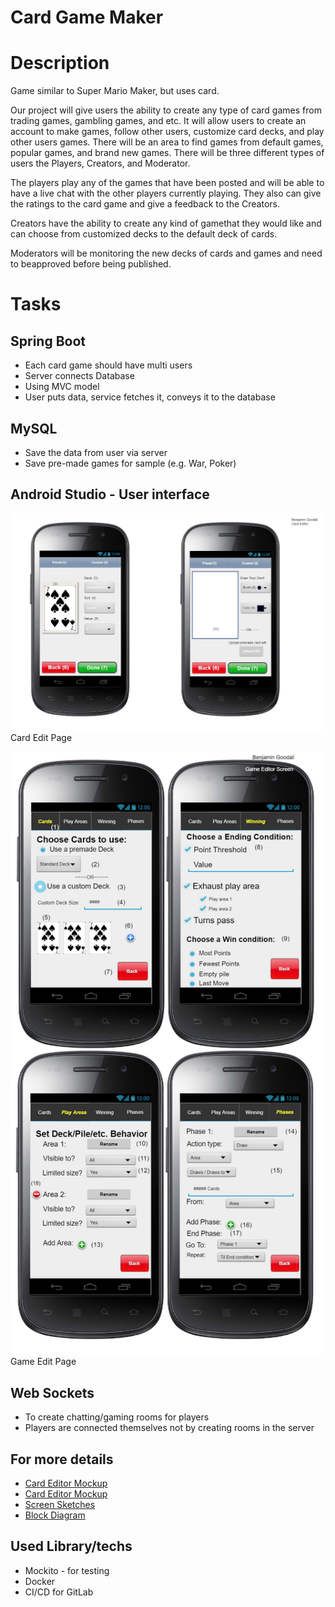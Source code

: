 # Card Game Maker

# Description
Game similar to Super Mario Maker, but uses card.

Our project will give users the ability to create any type of card games from trading games, gambling games, and etc. It will allow users to create an account to make games, follow other users, customize card decks, and play other users games. There will be an area to find games from default games, popular games, and brand new games.
There will be three different types of users the Players, Creators, and Moderator.

The players play any of the games that have been posted and will be able to have a live chat with the other players currently playing. They also can give the ratings to the card game and give a feedback to the Creators. 

Creators have the ability to create any kind of gamethat they would like and can choose from customized decks to the default deck of cards.

Moderators will be monitoring the new decks of cards and games and need to beapproved before being published.

# Tasks
## Spring Boot 
  * Each card game should have multi users
  * Server connects Database
  * Using MVC model
  * User puts data, service fetches it, conveys it to the database

## MySQL
  * Save the data from user via server
  * Save pre-made games for sample (e.g. War, Poker)
     
## Android Studio - User interface
   ![01](./hv_4/Documents/Captures/card_editor.png)   
   Card Edit Page   
      
   ![02](./hv_4/Documents/Captures/game_editor.png)   
   Game Edit Page

   
## Web Sockets
 * To create chatting/gaming rooms for players
 * Players are connected themselves not by creating rooms in the server
      
## For more details
   * [Card Editor Mockup](./hv_4/Documents/03_Card_Editor_Mockup.pdf)
   * [Card Editor Mockup](./hv_4/Documents/06_Game_Editor_Mockup.pdf)
   * [Screen Sketches](./hv_4/Documents/05_Screen_Sketches.pdf)
   * [Block Diagram](./hv_4/Documents/09_Block_Diagram.pdf)
   
## Used Library/techs
 * Mockito - for testing
 * Docker
 * CI/CD for GitLab
